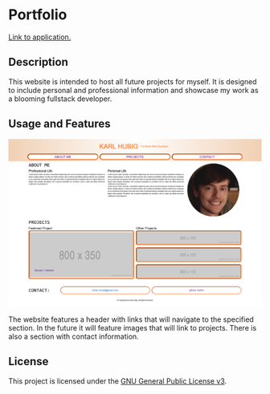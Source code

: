# Portfolio

[Link to application.](https://karlnh.github.io/uphill-wildcard/)

## Description

This website is intended to host all future projects for myself. It is designed to include personal and professional information and showcase my work as a blooming fullstack developer.

## Usage and Features

![Screenshot of portfolio.](assets/img/portfolio-screenshot.png)

The website features a header with links that will navigate to the specified section. In the future it will feature images that will link to projects. There is also a section with contact information.

## License

This project is licensed under the [GNU General Public License v3](https://www.gnu.org/licenses/gpl-3.0.html).
